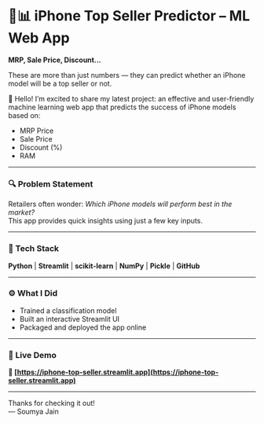 # 📱📊 iPhone Top Seller Predictor – ML Web App

**MRP, Sale Price, Discount...**

These are more than just numbers — they can predict whether an iPhone model will be a top seller or not.

👋 Hello! I’m excited to share my latest project: an effective and user-friendly machine learning web app that predicts the success of iPhone models based on:

- MRP Price  
- Sale Price  
- Discount (%)  
- RAM

---

### 🔍 Problem Statement
Retailers often wonder: *Which iPhone models will perform best in the market?*  
This app provides quick insights using just a few key inputs.

---

### 🧠 Tech Stack

**Python** | **Streamlit** | **scikit-learn** | **NumPy** | **Pickle** | **GitHub**

---

### ⚙️ What I Did

- Trained a classification model
- Built an interactive Streamlit UI
- Packaged and deployed the app online

---

### 🚀 Live Demo  
**🔗 [https://iphone-top-seller.streamlit.app](https://iphone-top-seller.streamlit.app)**

---

Thanks for checking it out!  
— Soumya Jain
